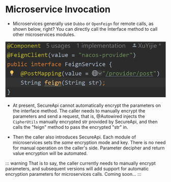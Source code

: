 # Microservice Invocation

- Microservices generally use `Dubbo` or `OpenFeign` for remote calls, as shown below, right? You can directly call the Interface method to call other microservices modules.

![Microservice invocation interface](../assets/img/微服务调用interface.png)

- At present, SecureApi cannot automatically encrypt the parameters on the interface method. The caller needs to manually encrypt the parameters and send a request, that is, @Autowired injects the `CipherUtils` manually encrypted str provided by SecureApi, and then calls the "feign" method to pass the encrypted "str" in.

- Then the caller also introduces SecureApi. Each module of microservices sets the *same* encryption mode and key. There is no need for manual operation on the caller's side. Parameter decipher and return value encryption will be automated.

::: warning
That is to say, the caller currently needs to manually encrypt parameters, and subsequent versions will add support for automatic encryption parameters for microservices calls. Coming soon...
:::
